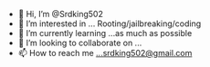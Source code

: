 - 👋 Hi, I’m @Srdking502
- 👀 I’m interested in ... Rooting/jailbreaking/coding
- 🌱 I’m currently learning ...as much as possible
- 👾 I’m looking to collaborate on ...
- 📫 How to reach me ...srdking502@gmail.com

<!---
Srdking502/Srdking502 is a ✨ special ✨ repository because its `README.md` (this file) appears on your GitHub profile.
You can click the Preview link to take a look at your changes.
--->
